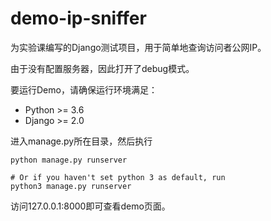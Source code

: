 # demo-ip-sniffer
为实验课编写的Django测试项目，用于简单地查询访问者公网IP。

由于没有配置服务器，因此打开了debug模式。

要运行Demo，请确保运行环境满足：
- Python >= 3.6
- Django >= 2.0

进入manage.py所在目录，然后执行
```
python manage.py runserver

# Or if you haven't set python 3 as default, run
python3 manage.py runserver
```

访问127.0.0.1:8000即可查看demo页面。